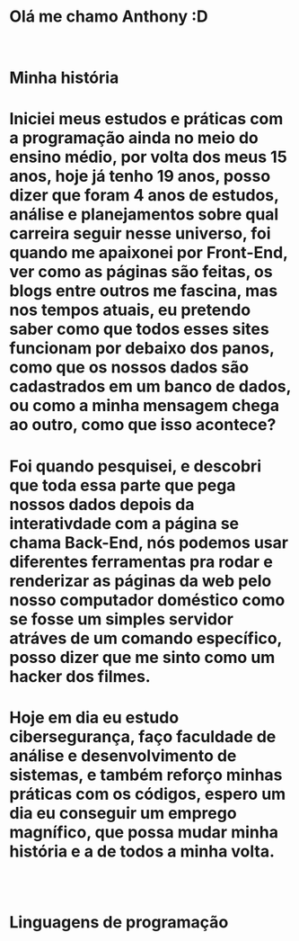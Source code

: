 <h1 style="text-slign:center;"><strong>Olá me chamo Anthony :D</strong></h1><br>
<h1 style="text-slign:center;"><strong>Minha história</strong></h1>
<h1><strong>Iniciei meus estudos e práticas com a programação ainda no meio do ensino médio, por volta dos meus 15 anos, hoje já tenho 19 anos, posso
dizer que foram 4 anos de estudos, análise e planejamentos sobre qual carreira seguir nesse universo, foi quando me apaixonei por Front-End, ver
como as páginas são feitas, os blogs entre outros me fascina, mas nos tempos atuais, eu pretendo saber como que todos esses sites funcionam
por debaixo dos panos, como que os nossos dados são cadastrados em um banco de dados, ou como a minha mensagem chega ao outro, como que isso acontece?</strong></h1>
<h1><strong>Foi quando pesquisei, e descobri que toda essa parte que pega nossos dados depois da interativdade com a página se chama Back-End, nós podemos usar diferentes ferramentas
pra rodar e renderizar as páginas da web pelo nosso computador doméstico como se fosse um simples servidor atráves de um comando específico, 
posso dizer que me sinto como um hacker dos filmes.</strong></h1>
<h1><strong>Hoje em dia eu estudo cibersegurança, faço faculdade de análise e desenvolvimento de sistemas, e também reforço minhas práticas com os códigos,
espero um dia eu conseguir um emprego magnífico, que possa mudar minha história e a de todos a minha volta.</strong></h1>
<br><br>
<h1 style="text-slign:center;"><strong>Linguagens de programação</strong></h1>
<a href="https://img.shields.io/badge/JavaScript-F7DF1E?style=for-the-badge&logo=javascript&logoColor=black"></a>
